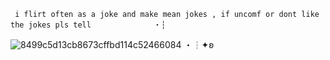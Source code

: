      i flirt often as a joke and make mean jokes , if uncomf or dont like the jokes pls tell              ・┆
   ![8499c5d13cb8673cffbd114c52466084](https://github.com/user-attachments/assets/4e61dd38-4205-466c-a8a0-8c132d0c73cc) ・┆✦ʚ
 




